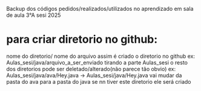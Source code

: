 Backup dos códigos pedidos/realizados/utilizados no aprendizado em sala de aula 3°A sesi 2025
# para criar diretorio no github:
nome do diretorio/ nome do arquivo 
assim é criado o diretorio no github
ex: Aulas_sesi/java/arquivo_a_ser_enviado
tirando a parte Aulas_sesi o resto dos diretorios pode ser deletado/alterado(não parece tão obvio) ex: Aulas_sesi/java/ava/Hey.java → Aulas_sesi/java/Hey.java vai mudar da pasta do ava para a pasta do java
se nn tiver este diretorio ele será criado
